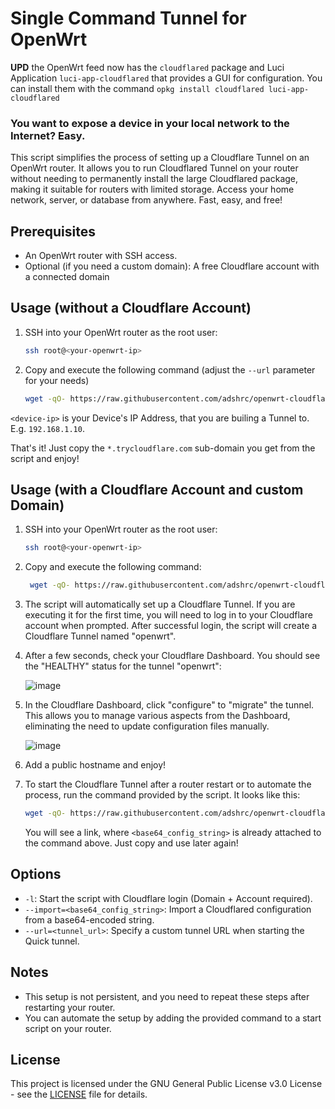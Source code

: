 # Single Command Tunnel for OpenWrt

**UPD** the OpenWrt feed now has the `cloudflared` package and Luci Application `luci-app-cloudflared` that provides a GUI for configuration.
You can install them with the command `opkg install cloudflared luci-app-cloudflared`

### You want to expose a device in your local network to the Internet? Easy.

This script simplifies the process of setting up a Cloudflare Tunnel on an OpenWrt router. It allows you to run Cloudflared Tunnel on your router without needing to permanently install the large Cloudflared package, making it suitable for routers with limited storage. Access your home network, server, or database from anywhere. Fast, easy, and free!

## Prerequisites

- An OpenWrt router with SSH access.
- Optional (if you need a custom domain): A free Cloudflare account with a connected domain

## Usage (without a Cloudflare Account)

1. SSH into your OpenWrt router as the root user:

   ```sh
   ssh root@<your-openwrt-ip>
   ```

2. Copy and execute the following command (adjust the `--url` parameter for your needs)

   ```sh
   wget -qO- https://raw.githubusercontent.com/adshrc/openwrt-cloudflared/main/script.sh | ash -s -- --url=http://<device-ip>:80
   ```
`<device-ip>` is your Device's IP Address, that you are builing a Tunnel to. E.g. `192.168.1.10`.

That's it! Just copy the `*.trycloudflare.com` sub-domain you get from the script and enjoy!

## Usage (with a Cloudflare Account and custom Domain)

1. SSH into your OpenWrt router as the root user:

   ```sh
   ssh root@<your-openwrt-ip>
   ```

2. Copy and execute the following command:

    ```sh
     wget -qO- https://raw.githubusercontent.com/adshrc/openwrt-cloudflared/main/script.sh | ash -s -- -l
     ```

3. The script will automatically set up a Cloudflare Tunnel. If you are executing it for the first time, you will need to log in to your Cloudflare account when prompted. After successful login, the script will create a Cloudflare Tunnel named "openwrt".

4. After a few seconds, check your Cloudflare Dashboard. You should see the "HEALTHY" status for the tunnel "openwrt":

   ![image](https://user-images.githubusercontent.com/16599151/269317318-795b6104-c2b0-4a57-9268-1f0450d161ad.png)

5. In the Cloudflare Dashboard, click "configure" to "migrate" the tunnel. This allows you to manage various aspects from the Dashboard, eliminating the need to update configuration files manually.

   ![image](https://github.com/adshrc/openwrt-cloudflared/assets/16599151/521058a9-3c74-48b9-9f61-881a8fe85181)

6. Add a public hostname and enjoy!

7. To start the Cloudflare Tunnel after a router restart or to automate the process, run the command provided by the script. It looks like this:

   ```sh
   wget -qO- https://raw.githubusercontent.com/adshrc/openwrt-cloudflared/main/script.sh | ash -s -- --import="<base64_config_string>"
   ```

   You will see a link, where `<base64_config_string>` is already attached to the command above. Just copy and use later again!

## Options

- `-l`: Start the script with Cloudflare login (Domain + Account required).
- `--import=<base64_config_string>`: Import a Cloudflared configuration from a base64-encoded string.
- `--url=<tunnel_url>`: Specify a custom tunnel URL when starting the Quick tunnel.

## Notes

- This setup is not persistent, and you need to repeat these steps after restarting your router.
- You can automate the setup by adding the provided command to a start script on your router.


## License

This project is licensed under the GNU General Public License v3.0 License - see the [LICENSE](LICENSE) file for details.
